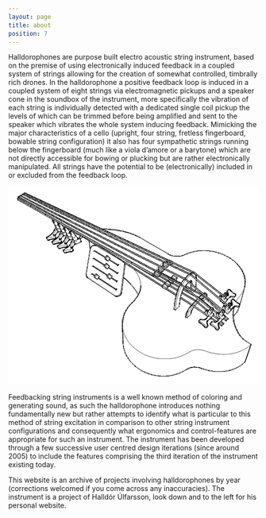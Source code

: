 ```yaml
---
layout: page
title: about
position: 7
---
```

Halldorophones are purpose built electro acoustic string instrument, based on the premise of using electronically induced feedback in a coupled system of strings allowing for the creation of somewhat controlled, timbrally rich drones. In the halldorophone a positive feedback loop is induced in a coupled system of eight strings via electromagnetic pickups and a speaker cone in the soundbox of the instrument, more specifically the vibration of each string is individually detected with a dedicated single coil pickup the levels of which can be trimmed before being amplified and sent to the speaker which vibrates the whole system inducing feedback. Mimicking the major characteristics of a cello (upright, four string, fretless fingerboard, bowable string configuration) it also has four sympathetic strings running below the fingerboard (much like a viola d’amore or a barytone) which are not directly accessible for bowing or plucking but are rather electronically manipulated. All strings have the potential to be (electronically) included in or excluded from the feedback loop.  

![Dramatically simplified](/public/img/aboutdf.png)  

Feedbacking string instruments is a well known method of coloring and generating sound, as such the halldorophone introduces nothing fundamentally new but rather attempts to identify what is particular to this method of string excitation in comparison to other string instrument configurations and consequently what ergonomics and control-features are appropriate for such an instrument. The instrument has been developed through a few successive user centred design iterations (since around 2005) to include the features comprising the third iteration of the instrument existing today.

This website is an archive of projects involving halldorophones by year (corrections welcomed if you come across any inaccuracies). The instrument is a project of Halldór Úlfarsson, look down and to the left for his personal website.
